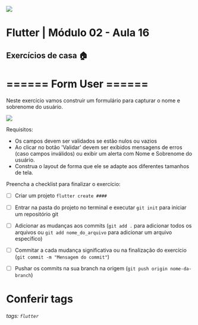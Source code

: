 ![](https://i.imgur.com/xG74tOh.png)


# Flutter | Módulo 02 - Aula 16

## Exercícios de casa 🏠

# ====== **Form User** ======

Neste exercício vamos construir um formulário para capturar o nome e sobrenome do usuário.

![](https://i.imgur.com/icCLeSr.png)

Requisitos:

- Os campos devem ser validados se estão nulos ou vazios
- Ao clicar no botão 'Validar' devem ser exibidos mensagens de erros (caso campos inválidos) ou exibir um alerta com Nome e Sobrenome do usuário.
- Construa o layout de forma que ele se adapte aos diferentes tamanhos de tela.



Preencha a checklist para finalizar o exercício:

- [ ] Criar um projeto `flutter create ####` 
- [ ] Entrar na pasta do projeto no terminal e executar `git init` para iniciar um repositório git
- [ ] Adicionar as mudanças aos commits (`git add .` para adicionar todos os arquivos ou `git add nome_do_arquivo` para adicionar um arquivo específico)
- [ ] Commitar a cada mudança significativa ou na finalização do exercício (`git commit -m "Mensagem do commit"`)
- [ ] Pushar os commits na sua branch na origem (`git push origin nome-da-branch`)


# **Conferir tags**
###### tags: `flutter`
